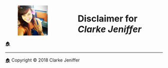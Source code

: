 <figure><img src="../images/favicon/favicon-96x96.png" style="display: inline; float: left; margin-right:96px"></figure>

# Disclaimer for _Clarke Jeniffer_
[🏠](../Home.html)



  
* * *
[🏠](../Home.html) Copyright © 2018 Clarke Jeniffer
